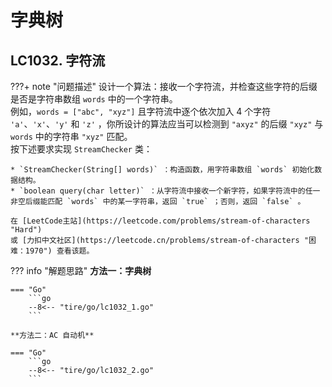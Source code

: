 # 字典树

## LC1032. 字符流

???+ note "问题描述"
    设计一个算法：接收一个字符流，并检查这些字符的后缀是否是字符串数组 `words` 中的一个字符串。<br>
    例如，`words = ["abc", "xyz"]` 且字符流中逐个依次加入 4 个字符 `'a'`、`'x'`、`'y'` 和 `'z'` ，你所设计的算法应当可以检测到 `"axyz"` 的后缀 `"xyz"` 与 `words` 中的字符串 `"xyz"` 匹配。<br>
    按下述要求实现 `StreamChecker` 类：

    * `StreamChecker(String[] words)` ：构造函数，用字符串数组 `words` 初始化数据结构。
    * `boolean query(char letter)` ：从字符流中接收一个新字符，如果字符流中的任一非空后缀能匹配 `words` 中的某一字符串，返回 `true` ；否则，返回 `false` 。

    在 [LeetCode主站](https://leetcode.com/problems/stream-of-characters "Hard")
    或 [力扣中文社区](https://leetcode.cn/problems/stream-of-characters "困难：1970") 查看该题。

??? info "解题思路"
    **方法一：字典树**

    === "Go"
        ```go
        --8<-- "tire/go/lc1032_1.go"
        ```

    **方法二：AC 自动机**

    === "Go"
        ```go
        --8<-- "tire/go/lc1032_2.go"
        ```

